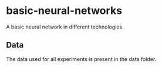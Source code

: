 # basic-neural-networks
A basic neural network in different technologies.

## Data
The data used for all experiments is present in the data folder. 
